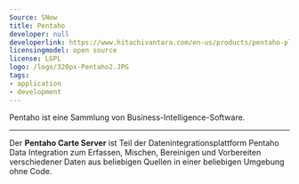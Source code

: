 ```yaml
---
Source: SNow
title: Pentaho
developer: null
developerlink: https://www.hitachivantara.com/en-us/products/pentaho-plus-platform/data-integration-analytics/pentaho-community-edition.html
licensingmodel: open source
license: LGPL
logo: /logo/320px-Pentaho2.JPG
tags:
- application
- development
---
```


Pentaho ist eine Sammlung von Business-Intelligence-Software.

---

Der __Pentaho Carte Server__ ist Teil der Datenintegrationsplattform Pentaho Data Integration zum Erfassen, Mischen, Bereinigen und Vorbereiten verschiedener Daten aus beliebigen Quellen in einer beliebigen Umgebung ohne Code.
